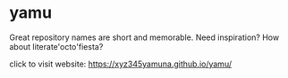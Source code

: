 # yamu
Great repository names are short and memorable. Need inspiration? How about literate'octo'fiesta?


click to visit website: https://xyz345yamuna.github.io/yamu/
